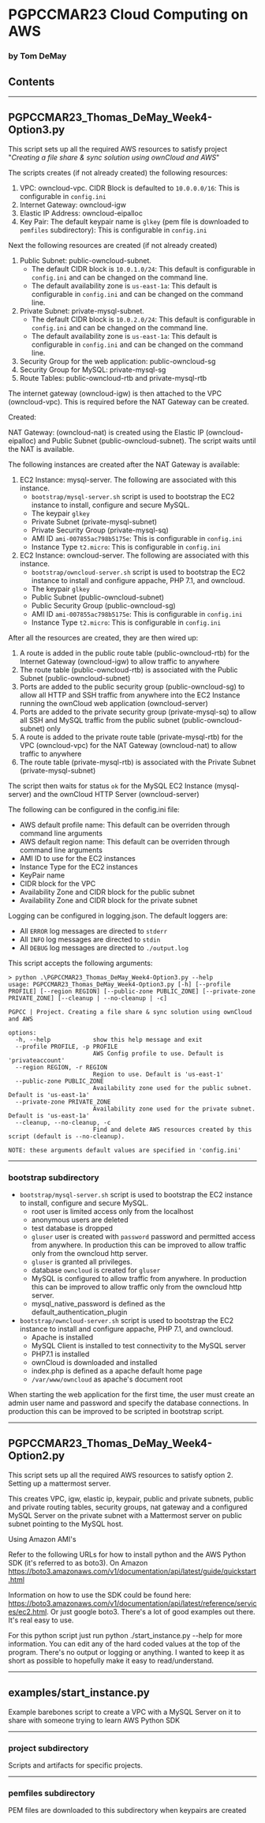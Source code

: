 # PGPCCMAR23 Cloud Computing on AWS
### by Tom DeMay

## Contents

---

## PGPCCMAR23_Thomas_DeMay_Week4-Option3.py
This script sets up all the required AWS resources to satisfy project "*Creating a file share & sync solution using ownCloud and AWS*"

The scripts creates (if not already created) the following resources:

1. VPC: owncloud-vpc. CIDR Block is defaulted to `10.0.0.0/16`: This is configurable in `config.ini`
2. Internet Gateway: owncloud-igw
3. Elastic IP Address: owncloud-eipalloc
4. Key Pair: The default keypair name is `glkey` (pem file is downloaded to `pemfiles` subdirectory): This is configurable in `config.ini`

Next the following resources are created (if not already created)

1. Public Subnet: public-owncloud-subnet. 
    - The default CIDR block is `10.0.1.0/24`: This default is configurable in `config.ini` and can be changed on the command line.
    - The default availability zone is  `us-east-1a`: This default is configurable in `config.ini` and can be changed on the command line.
2. Private Subnet: private-mysql-subnet. 
    - The default CIDR block is `10.0.2.0/24`: This default is configurable in `config.ini` and can be changed on the command line.
    - The default availability zone is  `us-east-1a`: This default is configurable in `config.ini` and can be changed on the command line.
3. Security Group for the web application: public-owncloud-sg
4. Security Group for MySQL: private-mysql-sg
5. Route Tables: public-owncloud-rtb and private-mysql-rtb

The internet gateway (owncloud-igw) is then attached to the VPC (owncloud-vpc). This is required before the NAT Gateway can be created.

Created: 

NAT Gateway: (owncloud-nat) is created using the Elastic IP (owncloud-eipalloc) and Public Subnet (public-owncloud-subnet). The script waits until the NAT is available. 

The following instances are created after the NAT Gateway is available:

1. EC2 Instance: mysql-server. The following are associated with this instance.
    - `bootstrap/mysql-server.sh` script is used to bootstrap the EC2 instance to install, configure and secure MySQL. 
    - The keypair `glkey`
    - Private Subnet (private-mysql-subnet)
    - Private Security Group (private-mysql-sq)
    - AMI ID `ami-007855ac798b5175e`: This is configurable in `config.ini`
    - Instance Type `t2.micro`: This is configurable in `config.ini`
2. EC2 Instance: owncloud-server. The following are associated with this instance.
    - `bootstrap/owncloud-server.sh` script is used to bootstrap the EC2 instance to install and configure appache, PHP 7.1, and owncloud.
    - The keypair `glkey`
    - Public Subnet (public-owncloud-subnet)
    - Public Security Group (public-owncloud-sg)
    - AMI ID `ami-007855ac798b5175e`: This is configurable in `config.ini`
    - Instance Type `t2.micro`: This is configurable in `config.ini`

After all the resources are created, they are then wired up:
1. A route is added in the public route table (public-owncloud-rtb) for the  Internet Gateway (owncloud-igw) to allow traffic to anywhere
2. The route table (public-owncloud-rtb) is associated with the Public Subnet (public-owncloud-subnet)
3. Ports are added to the public security group (public-owncloud-sg) to allow all HTTP and SSH traffic from anywhere into the EC2 Instance running the ownCloud web application (owncloud-server)
4. Ports are added to the private security group (private-mysql-sq) to allow all SSH and MySQL traffic from the public subnet (public-owncloud-subnet) only
5. A route is added to the private route table (private-mysql-rtb) for the VPC (owncloud-vpc) for the NAT Gateway (owncloud-nat) to allow traffic to anywhere
6. The route table (private-mysql-rtb) is associated with the Private Subnet (private-mysql-subnet)

The script then waits for status `ok` for the MySQL EC2 Instance (mysql-server) and the ownCloud HTTP Server (owncloud-server)

The following can be configured in the config.ini file:
- AWS default profile name: This default can be overriden through command line arguments
- AWS default region name: This default can be overriden through command line arguments 
- AMI ID to use for the EC2 instances
- Instance Type for the EC2 instances
- KeyPair name
- CIDR block for the VPC
- Availability Zone and CIDR block for the public subnet
- Availability Zone and CIDR block for the private subnet

Logging can be configured in logging.json. The default loggers are:
- All `ERROR` log messages are directed to `stderr`
- All `INFO` log messages are directed to `stdin`
- All `DEBUG` log messages are directed to `./output.log`

This script accepts the following arguments: 


```
> python .\PGPCCMAR23_Thomas_DeMay_Week4-Option3.py --help
usage: PGPCCMAR23_Thomas_DeMay_Week4-Option3.py [-h] [--profile PROFILE] [--region REGION] [--public-zone PUBLIC_ZONE] [--private-zone PRIVATE_ZONE] [--cleanup | --no-cleanup | -c]

PGPCC | Project. Creating a file share & sync solution using ownCloud and AWS

options:
  -h, --help            show this help message and exit
  --profile PROFILE, -p PROFILE
                        AWS Config profile to use. Default is 'privateaccount'
  --region REGION, -r REGION
                        Region to use. Default is 'us-east-1'
  --public-zone PUBLIC_ZONE
                        Availability zone used for the public subnet. Default is 'us-east-1a'
  --private-zone PRIVATE_ZONE
                        Availability zone used for the private subnet. Default is 'us-east-1a'
  --cleanup, --no-cleanup, -c
                        Find and delete AWS resources created by this script (default is --no-cleanup).

NOTE: these arguments default values are specified in 'config.ini'
```

---

### bootstrap subdirectory

- `bootstrap/mysql-server.sh` script is used to bootstrap the EC2 instance to install, configure and secure MySQL. 
    - root user is limited access only from the localhost
    - anonymous users are deleted
    - test database is dropped
    - `gluser` user is created with `password` password and permitted access from anywhere. In production this can be improved to allow traffic only from the owncloud http server.
    - `gluser` is granted all privileges.
    - database `owncloud` is created for `gluser`
    - MySQL is configured to allow traffic from anywhere. In production this can be improved to allow traffic only from the owncloud http server.
    - mysql_native_password is defined as the default_authentication_plugin
- `bootstrap/owncloud-server.sh` script is used to bootstrap the EC2 instance to install and configure appache, PHP 7.1, and owncloud. 
    - Apache is installed
    - MySQL Client is installed to test connectivity to the MySQL server
    - PHP7.1 is installed
    - ownCloud is downloaded and installed
    - index.php is defined as a apache default home page
    - `/var/www/owncloud` as apache's document root

When starting the web application for the first time, the user must create an admin user name and password and specify the database connections. In production this can be improved to be scripted in bootstrap script.


---

## PGPCCMAR23_Thomas_DeMay_Week4-Option2.py
This script sets up all the required AWS resources to satisfy option 2. Setting up a mattermost server. 

This creates VPC, igw, elastic ip, keypair, public and private subnets, public and private routing tables, security groups, nat gateway and a configured MySQL Server on the private subnet with a Mattermost server on public subnet pointing to the MySQL host.

Using Amazon AMI's

Refer to the following URLs for how to install python and the AWS Python SDK (it's referred to as boto3). On Amazon
https://boto3.amazonaws.com/v1/documentation/api/latest/guide/quickstart.html

Information on how to use the SDK could be found here: https://boto3.amazonaws.com/v1/documentation/api/latest/reference/services/ec2.html.  Or just google boto3. There's a lot of good examples out there. It's real easy to use. 

For this python script just run 
python ./start_instance.py --help
for more information. You can edit any of the hard coded values at the top of the program. There's no output or logging or anything. I wanted to keep it as short as possible to hopefully make it easy to read/understand.

--- 

## examples/start_instance.py

Example barebones script to create a VPC with a MySQL Server on it to share with someone trying to learn AWS Python SDK

--- 

### project subdirectory

Scripts and artifacts for specific projects.

---

### pemfiles subdirectory

PEM files are downloaded to this subdirectory when keypairs are created

